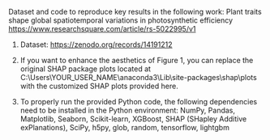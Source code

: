 Dataset and code to reproduce key results in the following work: Plant traits shape global spatiotemporal variations in photosynthetic efficiency https://www.researchsquare.com/article/rs-5022995/v1

1. Dataset: https://zenodo.org/records/14191212

2. If you want to enhance the aesthetics of Figure 1, you can replace the original SHAP package plots located at C:\Users\YOUR_USER_NAME\anaconda3\Lib\site-packages\shap\plots with the customized SHAP plots provided here.

3. To properly run the provided Python code, the following dependencies need to be installed in the Python environment: NumPy, Pandas, Matplotlib, Seaborn, Scikit-learn, XGBoost, SHAP (SHapley Additive exPlanations), SciPy, h5py, glob, random, tensorflow, lightgbm
